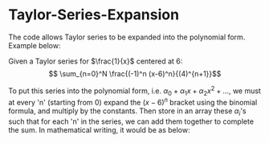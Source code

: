 # Taylor-Series-Expansion
The code allows Taylor series to be expanded into the polynomial form. Example below:

Given a Taylor series for $\frac{1}{x}$ centered at 6:
$$ \sum_{n=0}^N \frac{(-1)^n (x-6)^n}{(4)^{n+1}}$$

To put this series into the polynomial form, i.e. $\alpha_0 +\alpha_1x+\alpha_2x^2+\dots$, we must at every 'n' (starting from 0) expand the $(x-6)^n$ bracket using the binomial formula, and multiply by the constants. Then store in an array these $\alpha_i$'s such that for each 'n' in the series, we can add them together to complete the sum. In mathematical writing, it would be as below:

